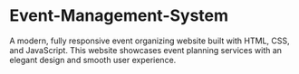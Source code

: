 # Event-Management-System
A modern, fully responsive event organizing website built with HTML, CSS, and JavaScript. This website showcases event planning services with an elegant design and smooth user experience.
